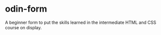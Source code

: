 # odin-form
A beginner form to put the skills learned in the intermediate HTML and CSS course on display.
